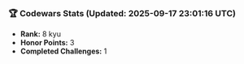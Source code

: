### 🏆 Codewars Stats (Updated: 2025-09-17 23:01:16 UTC)

- **Rank:** 8 kyu
- **Honor Points:** 3
- **Completed Challenges:** 1
